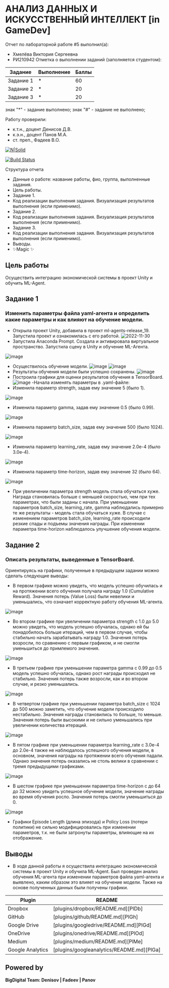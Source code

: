 # АНАЛИЗ ДАННЫХ И ИСКУССТВЕННЫЙ ИНТЕЛЛЕКТ [in GameDev]
Отчет по лабораторной работе #5 выполнил(а):
- Хмелёва Виктория Сергеевна
- РИ210942
Отметка о выполнении заданий (заполняется студентом):

| Задание | Выполнение | Баллы |
| ------ | ------ | ------ |
| Задание 1 | * | 60 |
| Задание 2 | * | 20 |
| Задание 3 | * | 20 |

знак "*" - задание выполнено; знак "#" - задание не выполнено;

Работу проверили:
- к.т.н., доцент Денисов Д.В.
- к.э.н., доцент Панов М.А.
- ст. преп., Фадеев В.О.

[![N|Solid](https://cldup.com/dTxpPi9lDf.thumb.png)](https://nodesource.com/products/nsolid)

[![Build Status](https://travis-ci.org/joemccann/dillinger.svg?branch=master)](https://travis-ci.org/joemccann/dillinger)

Структура отчета

- Данные о работе: название работы, фио, группа, выполненные задания.
- Цель работы.
- Задание 1.
- Код реализации выполнения задания. Визуализация результатов выполнения (если применимо).
- Задание 2.
- Код реализации выполнения задания. Визуализация результатов выполнения (если применимо).
- Задание 3.
- Код реализации выполнения задания. Визуализация результатов выполнения (если применимо).
- Выводы.
- ✨Magic ✨

## Цель работы
Осуществить интеграцию экономической системы в проект Unity и обучить ML-Agent.

## Задание 1
### Изменить параметры файла yaml-агента и определить какие параметры и как влияют на обучение модели.

- Открыла проект Unity, добавила в проект ml-agents-release_19. Запустила проект и ознакомилась с его работой.
![2022-11-30](https://user-images.githubusercontent.com/106344305/204775937-e355d2c8-4f01-4033-b1fa-ce9408654b8d.png)
- Запустила Anaconda Prompt. Создала и активировала виртуальное пространство. Запустила сцену в Unity и обучение ML-Агента.

![image](https://user-images.githubusercontent.com/106344305/204784917-95bb790a-3a03-417d-8916-86edfe810bf9.png)

- Осуществилось обучение модели.
![image](https://user-images.githubusercontent.com/106344305/204785845-656358bb-8178-44df-9b14-a09838596079.png)
![image](https://user-images.githubusercontent.com/106344305/204788606-3ffbd2d9-ccf8-4d73-bd55-b9f99f164833.png)
- Результаты обучения модели были успешно сохранены.
![image](https://user-images.githubusercontent.com/106344305/204788741-e630ffd7-8303-40d8-8693-abd4769c238e.png)
- Построила графики для оценки результатов обучения в TensorBoard.
![image](https://user-images.githubusercontent.com/106344305/204803703-d7b4bafb-45f5-4cfc-906d-bbec0d735750.png)
-Начала изменять параметры в .yaml-файле:
- Изменила параметр strength, задав ему значение 5 (было 1).

![image](https://user-images.githubusercontent.com/106344305/204804341-929d9fbf-e3bc-49e2-8272-4661726b4142.png)

- Изменила параметр gamma, задав ему значение 0.5 (было 0.99).

![image](https://user-images.githubusercontent.com/106344305/204833420-3a9b330f-85e5-43fb-b2da-ab2594f6ca98.png)


- Изменила параметр batch_size, задав ему значение 500 (было 1024).

![image](https://user-images.githubusercontent.com/106344305/204811911-a42f881b-83dc-4790-9e4d-54cb0aac006a.png)

- Изменила параметр learning_rate, задав ему значение 2.0e-4 (было 3.0e-4).

![image](https://user-images.githubusercontent.com/106344305/204814033-ec1538cf-1dc2-480f-9a0f-344d456e3217.png)

- Изменила параметр time-horizon, задав ему значение 32 (было 64).

![image](https://user-images.githubusercontent.com/106344305/204816256-4c062519-ca3c-4034-acb2-adfe7f98b7cd.png)

- При увеличении параметра strength модель стала обучаться хуже. Награда становилась больше с меньшей скоростью, чем при тех параметрах, что были заданы с начала. При уменьшении параметров batch_size, learning_rate, gamma наблюдались примерно те же результаты - модель стала обучаться хуже. В случае с изменением параметров batch_size, learning_rate происходили резкие спады и подъемы значения награды. При изменении параметра time-horizon наблюдалось улучшение обучения модели.

## Задание 2
### Описать результаты, выведенные в TensorBoard. 
Ориентируясь на графики, полученные в предыдущем задании можно сделать следующие выводы:
- В первом графике можно увидеть, что модель успешно обучилась и на протяжении всего обучения получала награду 1.0 (Cumulative Reward). Значения потерь (Value Loss) были невелики и уменьшались, что означает корректную работу обучения ML-агента.

![image](https://user-images.githubusercontent.com/106344305/204803703-d7b4bafb-45f5-4cfc-906d-bbec0d735750.png)

- Во втором графике при увеличении параметра strength с 1.0 до 5.0 можно увидеть, что модель успешно обучалась, однако ей бы понадобилось больше итераций, чем в первом случае, чтобы стабильно начать зарабатывать награду 1.0. Значения потерь возросли, по сравнению с первым графиком, и не смогли уменьшиться до примлемого значения.

![image](https://user-images.githubusercontent.com/106344305/204804341-929d9fbf-e3bc-49e2-8272-4661726b4142.png)

- В третьем графике при уменьшении параметра gamma с 0.99 до 0.5 модель успешно обучалась, однако рост награды происходил не стабильно. Значения потерь также возросли, как и во втором случае, и резко уменьшались.

![image](https://user-images.githubusercontent.com/106344305/204833420-3a9b330f-85e5-43fb-b2da-ab2594f6ca98.png)

- В четвертом графике при уменьшении параметра batch_size с 1024 до 500 можно заметить, что обучение модели происходило нестабильно. Значения награды становились то больше, то меньше. Значения потерь были высокими и не сильно уменьшались при увеличении количества итераций.

![image](https://user-images.githubusercontent.com/106344305/204811911-a42f881b-83dc-4790-9e4d-54cb0aac006a.png)

- В пятом графике при уменьшении параметра learning_rate с 3.0e-4 до 2.0e-4 также не наблюдалось успешного обучения модели, в основном, значения награды на протяжении всего обучения падали. Однако значения потерь оказались не столь велики в сравнении с тремя предыдущими графиками.

![image](https://user-images.githubusercontent.com/106344305/204814033-ec1538cf-1dc2-480f-9a0f-344d456e3217.png)

- В шестом графике при уменьшении параметра time-horizon с до 64 до 32 можно увидеть успешное обучение модели, значение награды во время обучения росло. Значения потерь смогли уменьшиться до 0.

![image](https://user-images.githubusercontent.com/106344305/204816256-4c062519-ca3c-4034-acb2-adfe7f98b7cd.png)

- Графики Episode Length (длина эпизода) и Policy Loss (потери политики) не сильно модифицировались при изменении параметров, т.к. не были затронуты параметры, влияющие на их отображение. 



## Выводы

- В ходе данной работы я осуществила интеграцию экономической системы в проект Unity и обучила ML-Agent. Был проведен анализ обучения ML-агента при изменении параметров файла yaml-агента и выявлено, каким образом это влияет на обучение модели. Также на основе полученных данных были получены графики.

| Plugin | README |
| ------ | ------ |
| Dropbox | [plugins/dropbox/README.md][PlDb] |
| GitHub | [plugins/github/README.md][PlGh] |
| Google Drive | [plugins/googledrive/README.md][PlGd] |
| OneDrive | [plugins/onedrive/README.md][PlOd] |
| Medium | [plugins/medium/README.md][PlMe] |
| Google Analytics | [plugins/googleanalytics/README.md][PlGa] |

## Powered by

**BigDigital Team: Denisov | Fadeev | Panov**
